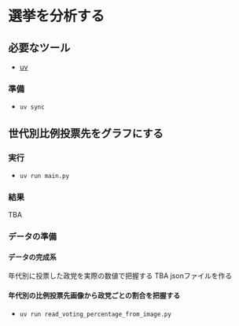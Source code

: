 # 選挙を分析する

## 必要なツール
- [uv](https://docs.astral.sh/uv/)

### 準備
- `uv sync`

## 世代別比例投票先をグラフにする
### 実行
- `uv run main.py`

### 結果
TBA

### データの準備
#### データの完成系
年代別に投票した政党を実際の数値で把握する
TBA jsonファイルを作る

#### 年代別の比例投票先画像から政党ごとの割合を把握する
- `uv run read_voting_percentage_from_image.py`